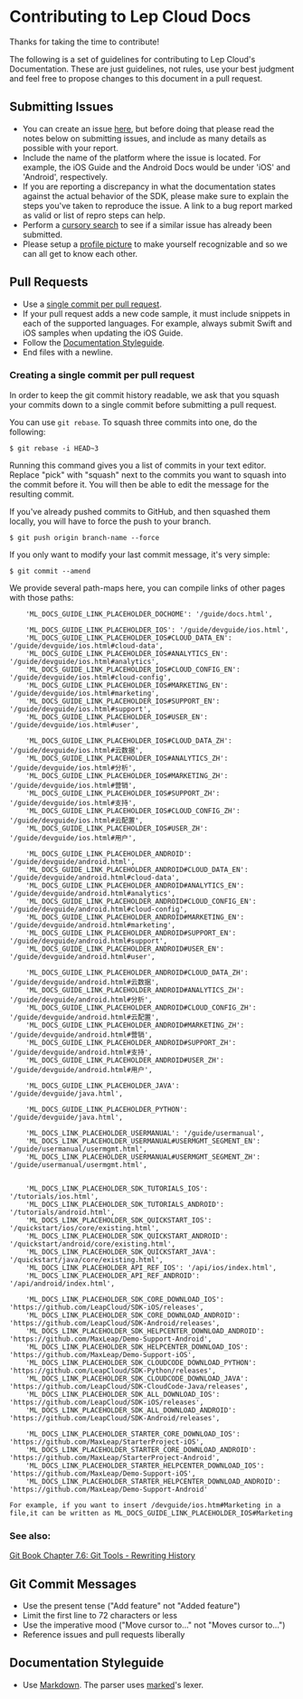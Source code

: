 # Contributing to Lep Cloud Docs

Thanks for taking the time to contribute!

The following is a set of guidelines for contributing to Lep Cloud's Documentation. These are just guidelines, not rules, use your best judgment and feel free to propose changes to this document in a pull request.

## Submitting Issues

- You can create an issue [here](https://github.com/LeapAppServices/LAS-Docs/issues/new), but before doing that please read the notes below on submitting issues, and include as many details as possible with your report.
- Include the name of the platform where the issue is located. For example, the iOS Guide and the Android Docs would be under 'iOS' and 'Android', respectively.
- If you are reporting a discrepancy in what the documentation states against the actual behavior of the SDK, please make sure to explain the steps you've taken to reproduce the issue. A link to a bug report marked as valid or list of repro steps can help.
- Perform a [cursory search](https://github.com/issues?q=+is%3Aissue+user%3ALeapAppServices) to see if a similar issue has already been submitted.
- Please setup a [profile picture](https://help.github.com/articles/how-do-i-set-up-my-profile-picture) to make yourself recognizable and so we can all get to know each other.

## Pull Requests

- Use a [single commit per pull request](#creating-a-single-commit-per-pull-request).
- If your pull request adds a new code sample, it must include snippets in each of the supported languages. For example, always submit Swift and iOS samples when updating the iOS Guide.
- Follow the [Documentation Styleguide](#documentation-styleguide).
- End files with a newline.

### Creating a single commit per pull request

In order to keep the git commit history readable, we ask that you squash your commits down to a single commit before submitting a pull request.

You can use `git rebase`. To squash three commits into one, do the following:

    $ git rebase -i HEAD~3

Running this command gives you a list of commits in your text editor. Replace "pick" with "squash" next to the commits you want to squash into the commit before it. You will then be able to edit the message for the resulting commit.

If you've already pushed commits to GitHub, and then squashed them locally, you will have to force the push to your branch.

    $ git push origin branch-name --force

If you only want to modify your last commit message, it's very simple:

    $ git commit --amend

We provide several path-maps here, you can compile links of other pages with those paths:

        'ML_DOCS_GUIDE_LINK_PLACEHOLDER_DOCHOME': '/guide/docs.html',

        'ML_DOCS_GUIDE_LINK_PLACEHOLDER_IOS': '/guide/devguide/ios.html',
        'ML_DOCS_GUIDE_LINK_PLACEHOLDER_IOS#CLOUD_DATA_EN': '/guide/devguide/ios.html#cloud-data',
        'ML_DOCS_GUIDE_LINK_PLACEHOLDER_IOS#ANALYTICS_EN': '/guide/devguide/ios.html#analytics',
        'ML_DOCS_GUIDE_LINK_PLACEHOLDER_IOS#CLOUD_CONFIG_EN': '/guide/devguide/ios.html#cloud-config',
        'ML_DOCS_GUIDE_LINK_PLACEHOLDER_IOS#MARKETING_EN': '/guide/devguide/ios.html#marketing',
        'ML_DOCS_GUIDE_LINK_PLACEHOLDER_IOS#SUPPORT_EN': '/guide/devguide/ios.html#support',
        'ML_DOCS_GUIDE_LINK_PLACEHOLDER_IOS#USER_EN': '/guide/devguide/ios.html#user',

        'ML_DOCS_GUIDE_LINK_PLACEHOLDER_IOS#CLOUD_DATA_ZH': '/guide/devguide/ios.html#云数据',
        'ML_DOCS_GUIDE_LINK_PLACEHOLDER_IOS#ANALYTICS_ZH': '/guide/devguide/ios.html#分析',
        'ML_DOCS_GUIDE_LINK_PLACEHOLDER_IOS#MARKETING_ZH': '/guide/devguide/ios.html#营销',
        'ML_DOCS_GUIDE_LINK_PLACEHOLDER_IOS#SUPPORT_ZH': '/guide/devguide/ios.html#支持',
        'ML_DOCS_GUIDE_LINK_PLACEHOLDER_IOS#CLOUD_CONFIG_ZH': '/guide/devguide/ios.html#云配置',
        'ML_DOCS_GUIDE_LINK_PLACEHOLDER_IOS#USER_ZH': '/guide/devguide/ios.html#用户',

        'ML_DOCS_GUIDE_LINK_PLACEHOLDER_ANDROID': '/guide/devguide/android.html',
        'ML_DOCS_GUIDE_LINK_PLACEHOLDER_ANDROID#CLOUD_DATA_EN': '/guide/devguide/android.html#cloud-data',
        'ML_DOCS_GUIDE_LINK_PLACEHOLDER_ANDROID#ANALYTICS_EN': '/guide/devguide/android.html#analytics',
        'ML_DOCS_GUIDE_LINK_PLACEHOLDER_ANDROID#CLOUD_CONFIG_EN': '/guide/devguide/android.html#cloud-config',
        'ML_DOCS_GUIDE_LINK_PLACEHOLDER_ANDROID#MARKETING_EN': '/guide/devguide/android.html#marketing',
        'ML_DOCS_GUIDE_LINK_PLACEHOLDER_ANDROID#SUPPORT_EN': '/guide/devguide/android.html#support',
        'ML_DOCS_GUIDE_LINK_PLACEHOLDER_ANDROID#USER_EN': '/guide/devguide/android.html#user',

        'ML_DOCS_GUIDE_LINK_PLACEHOLDER_ANDROID#CLOUD_DATA_ZH': '/guide/devguide/android.html#云数据',
        'ML_DOCS_GUIDE_LINK_PLACEHOLDER_ANDROID#ANALYTICS_ZH': '/guide/devguide/android.html#分析',
        'ML_DOCS_GUIDE_LINK_PLACEHOLDER_ANDROID#CLOUD_CONFIG_ZH': '/guide/devguide/android.html#云配置',
        'ML_DOCS_GUIDE_LINK_PLACEHOLDER_ANDROID#MARKETING_ZH': '/guide/devguide/android.html#营销',
        'ML_DOCS_GUIDE_LINK_PLACEHOLDER_ANDROID#SUPPORT_ZH': '/guide/devguide/android.html#支持',
        'ML_DOCS_GUIDE_LINK_PLACEHOLDER_ANDROID#USER_ZH': '/guide/devguide/android.html#用户',

        'ML_DOCS_GUIDE_LINK_PLACEHOLDER_JAVA': '/guide/devguide/java.html',

        'ML_DOCS_GUIDE_LINK_PLACEHOLDER_PYTHON': '/guide/devguide/java.html',

        'ML_DOCS_LINK_PLACEHOLDER_USERMANUAL': '/guide/usermanual',
        'ML_DOCS_LINK_PLACEHOLDER_USERMANUAL#USERMGMT_SEGMENT_EN': '/guide/usermanual/usermgmt.html',
        'ML_DOCS_LINK_PLACEHOLDER_USERMANUAL#USERMGMT_SEGMENT_ZH': '/guide/usermanual/usermgmt.html',


        'ML_DOCS_LINK_PLACEHOLDER_SDK_TUTORIALS_IOS': '/tutorials/ios.html',
        'ML_DOCS_LINK_PLACEHOLDER_SDK_TUTORIALS_ANDROID': '/tutorials/android.html',
        'ML_DOCS_LINK_PLACEHOLDER_SDK_QUICKSTART_IOS': '/quickstart/ios/core/existing.html',
        'ML_DOCS_LINK_PLACEHOLDER_SDK_QUICKSTART_ANDROID': '/quickstart/android/core/existing.html',
        'ML_DOCS_LINK_PLACEHOLDER_SDK_QUICKSTART_JAVA': '/quickstart/java/core/existing.html',
        'ML_DOCS_LINK_PLACEHOLDER_API_REF_IOS': '/api/ios/index.html',
        'ML_DOCS_LINK_PLACEHOLDER_API_REF_ANDROID': '/api/android/index.html',

        'ML_DOCS_LINK_PLACEHOLDER_SDK_CORE_DOWNLOAD_IOS': 'https://github.com/LeapCloud/SDK-iOS/releases',
        'ML_DOCS_LINK_PLACEHOLDER_SDK_CORE_DOWNLOAD_ANDROID': 'https://github.com/LeapCloud/SDK-Android/releases',
        'ML_DOCS_LINK_PLACEHOLDER_SDK_HELPCENTER_DOWNLOAD_ANDROID': 'https://github.com/MaxLeap/Demo-Support-Android',
        'ML_DOCS_LINK_PLACEHOLDER_SDK_HELPCENTER_DOWNLOAD_IOS': 'https://github.com/MaxLeap/Demo-Support-iOS',
        'ML_DOCS_LINK_PLACEHOLDER_SDK_CLOUDCODE_DOWNLOAD_PYTHON': 'https://github.com/LeapCloud/SDK-Python/releases',
        'ML_DOCS_LINK_PLACEHOLDER_SDK_CLOUDCODE_DOWNLOAD_JAVA': 'https://github.com/LeapCloud/SDK-CloudCode-Java/releases',
        'ML_DOCS_LINK_PLACEHOLDER_SDK_ALL_DOWNLOAD_IOS': 'https://github.com/LeapCloud/SDK-iOS/releases',
        'ML_DOCS_LINK_PLACEHOLDER_SDK_ALL_DOWNLOAD_ANDROID': 'https://github.com/LeapCloud/SDK-Android/releases',

        'ML_DOCS_LINK_PLACEHOLDER_STARTER_CORE_DOWNLOAD_IOS': 'https://github.com/MaxLeap/StarterProject-iOS',
        'ML_DOCS_LINK_PLACEHOLDER_STARTER_CORE_DOWNLOAD_ANDROID': 'https://github.com/MaxLeap/StarterProject-Android',
        'ML_DOCS_LINK_PLACEHOLDER_STARTER_HELPCENTER_DOWNLOAD_IOS': 'https://github.com/MaxLeap/Demo-Support-iOS',
        'ML_DOCS_LINK_PLACEHOLDER_STARTER_HELPCENTER_DOWNLOAD_ANDROID': 'https://github.com/MaxLeap/Demo-Support-Android'

    For example, if you want to insert /devguide/ios.htm#Marketing in a file,it can be written as ML_DOCS_GUIDE_LINK_PLACEHOLDER_IOS#Marketing

### See also:
[Git Book Chapter 7.6: Git Tools - Rewriting History](http://git-scm.com/book/en/v2/Git-Tools-Rewriting-History)

## Git Commit Messages

- Use the present tense ("Add feature" not "Added feature")
- Limit the first line to 72 characters or less
- Use the imperative mood ("Move cursor to..." not "Moves cursor to...")
- Reference issues and pull requests liberally

## Documentation Styleguide

- Use [Markdown](https://daringfireball.net/projects/markdown). The parser uses [marked](https://github.com/chjj/marked)'s lexer.

